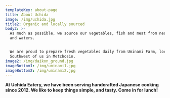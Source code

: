 ```yaml
---
templateKey: about-page
title: About Uchida
image: /img/uchida.jpg
title2: Organic and locally sourced
body2: >-
  As much as possible, we source our vegetables, fish and meat from nearby farms
  and waters.


  We are proud to prepare fresh vegetables daily from Uminami Farm, located
  Southwest of us in Metchosin.
image2: /img/daikon_ground.jpg
imageBottom1: /img/uminami1.jpg
imageBottom2: /img/uminami2.jpg
---
```

**At Uchida Eatery, we have been serving handcrafted Japanese cooking since 2012. We like to keep things simple, and tasty. Come in for lunch!**
